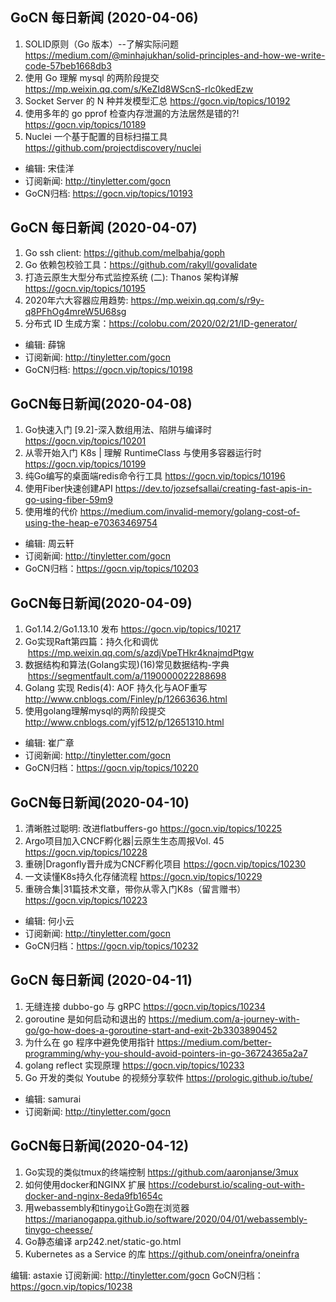 ## GoCN 每日新闻 (2020-04-06)

1. SOLID原则（Go 版本）--了解实际问题 https://medium.com/@minhajukhan/solid-principles-and-how-we-write-code-57beb1668db3
2. 使用 Go 理解 mysql 的两阶段提交 https://mp.weixin.qq.com/s/KeZId8WScnS-rlc0kedEzw
3. Socket Server 的 N 种并发模型汇总 https://gocn.vip/topics/10192
4. 使用多年的 go pprof 检查内存泄漏的方法居然是错的?! https://gocn.vip/topics/10189
5. Nuclei 一个基于配置的目标扫描工具 https://github.com/projectdiscovery/nuclei

- 编辑: 宋佳洋
- 订阅新闻: http://tinyletter.com/gocn
- GoCN归档: https://gocn.vip/topics/10193

## GoCN 每日新闻 (2020-04-07)

1. Go ssh client: https://github.com/melbahja/goph 
2. Go 依赖包校验工具：https://github.com/rakyll/govalidate 
3. 打造云原生大型分布式监控系统 (二): Thanos 架构详解 https://gocn.vip/topics/10195
4. 2020年六大容器应用趋势: https://mp.weixin.qq.com/s/r9y-q8PFhOg4mreW5U68sg 
5. 分布式 ID 生成方案：https://colobu.com/2020/02/21/ID-generator/

- 编辑: 薛锦
- 订阅新闻: http://tinyletter.com/gocn
- GoCN归档: https://gocn.vip/topics/10198


## GoCN每日新闻(2020-04-08)

1. Go快速入门 [9.2]-深入数组用法、陷阱与编译时 https://gocn.vip/topics/10201
2. 从零开始入门 K8s | 理解 RuntimeClass 与使用多容器运行时 https://gocn.vip/topics/10199
3. 纯Go编写的桌面端redis命令行工具 https://gocn.vip/topics/10196
4. 使用Fiber快速创建API https://dev.to/jozsefsallai/creating-fast-apis-in-go-using-fiber-59m9
5. 使用堆的代价 https://medium.com/invalid-memory/golang-cost-of-using-the-heap-e70363469754

- 编辑: 周云轩
- 订阅新闻: http://tinyletter.com/gocn
- GoCN归档：https://gocn.vip/topics/10203


## GoCN每日新闻(2020-04-09)

1. Go1.14.2/Go1.13.10 发布  https://gocn.vip/topics/10217
2. Go实现Raft第四篇：持久化和调优   https://mp.weixin.qq.com/s/azdjVpeTHkr4knajmdPtgw
3. 数据结构和算法(Golang实现)(16)常见数据结构-字典   https://segmentfault.com/a/1190000022288698
4. Golang 实现 Redis(4): AOF 持久化与AOF重写  http://www.cnblogs.com/Finley/p/12663636.html
5. 使用golang理解mysql的两阶段提交  http://www.cnblogs.com/yjf512/p/12651310.html

- 编辑: 崔广章
- 订阅新闻: http://tinyletter.com/gocn
- GoCN归档：https://gocn.vip/topics/10220

## GoCN每日新闻(2020-04-10)

1. 清晰胜过聪明: 改进flatbuffers-go https://gocn.vip/topics/10225
2. Argo项目加入CNCF孵化器|云原生生态周报Vol. 45 https://gocn.vip/topics/10228
3. 重磅|Dragonfly晋升成为CNCF孵化项目 https://gocn.vip/topics/10230
4. 一文读懂K8s持久化存储流程 https://gocn.vip/topics/10229
5. 重磅合集|31篇技术文章，带你从零入门K8s（留言赠书） https://gocn.vip/topics/10223

- 编辑: 何小云
- 订阅新闻: http://tinyletter.com/gocn
- GoCN归档：https://gocn.vip/topics/10232

## GoCN 每日新闻 (2020-04-11)
1. 无缝连接 dubbo-go 与 gRPC https://gocn.vip/topics/10234
2. goroutine 是如何启动和退出的 https://medium.com/a-journey-with-go/go-how-does-a-goroutine-start-and-exit-2b3303890452
3. 为什么在 go 程序中避免使用指针 https://medium.com/better-programming/why-you-should-avoid-pointers-in-go-36724365a2a7
4. golang reflect 实现原理 https://gocn.vip/topics/10233
5. Go 开发的类似 Youtube 的视频分享软件 https://prologic.github.io/tube/

- 编辑: samurai 
- 订阅新闻: http://tinyletter.com/gocn

## GoCN每日新闻(2020-04-12)

1. Go实现的类似tmux的终端控制 https://github.com/aaronjanse/3mux
2. 如何使用docker和NGINX 扩展 https://codeburst.io/scaling-out-with-docker-and-nginx-8eda9fb1654c
3. 用webassembly和tinygo让Go跑在浏览器 https://marianogappa.github.io/software/2020/04/01/webassembly-tinygo-cheesse/
4. Go静态编译 arp242.net/static-go.html
5. Kubernetes as a Service 的库 https://github.com/oneinfra/oneinfra

编辑: astaxie
订阅新闻: http://tinyletter.com/gocn
GoCN归档：https://gocn.vip/topics/10238
